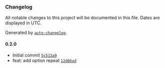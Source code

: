 ### Changelog

All notable changes to this project will be documented in this file. Dates are displayed in UTC.

Generated by [`auto-changelog`](https://github.com/CookPete/auto-changelog).

#### 0.2.0

- Initial commit [`5c513a9`](https://github.com/ChrisCodesThings/ultimate-random-number-er/commit/5c513a91fc4df644195bf9b5c96898195838fe19)
- feat: add option repeat [`12d66ad`](https://github.com/ChrisCodesThings/ultimate-random-number-er/commit/12d66ad1ec5c27484883c7f612d0e6d71d428230)
